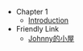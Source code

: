 <!-- _navbar.md -->

- Chapter 1
    - [Introduction](/readme)
- Friendly Link
    - [Johnny的小屋](https://19990914.xyz/)


